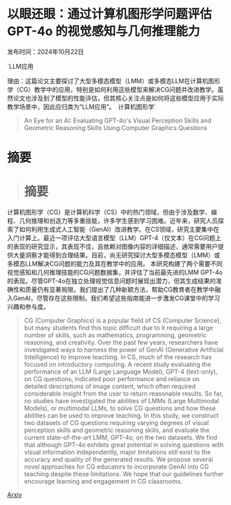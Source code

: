 # 以眼还眼：通过计算机图形学问题评估 GPT-4o 的视觉感知与几何推理能力

发布时间：2024年10月22日

`LLM应用

理由：这篇论文主要探讨了大型多模态模型（LMM）或多模态LLM在计算机图形学（CG）教学中的应用，特别是如何利用这些模型来解决CG问题并改进教学。虽然论文也涉及到了模型的性能评估，但其核心关注点是如何将这些模型应用于实际教学场景中，因此应归类为“LLM应用”。` `计算机图形学`

> An Eye for an AI: Evaluating GPT-4o's Visual Perception Skills and Geometric Reasoning Skills Using Computer Graphics Questions

# 摘要

> # 摘要
计算机图形学（CG）是计算机科学（CS）中的热门领域，但由于涉及数学、编程、几何推理和创造力等多重技能，许多学生感到学习困难。近年来，研究人员探索了如何利用生成式人工智能（GenAI）改进教学。在CS领域，研究主要集中在入门计算上。最近一项评估大型语言模型（LLM）GPT-4（仅文本）在CG问题上的表现的研究显示，其表现不佳，且依赖对图像内容的详细描述，通常需要用户提供大量洞察才能得到合理结果。目前，尚无研究探讨大型多模态模型（LMM）或多模态LLM解决CG问题的能力及其在教学中的应用。
本研究构建了两个需要不同视觉感知和几何推理技能的CG问题数据集，并评估了当前最先进的LMM GPT-4o的表现。尽管GPT-4o在独立处理视觉信息问题时展现出潜力，但其生成结果的准确性和质量仍有显著局限。我们提出了几种新颖方法，帮助CG教育者在教学中融入GenAI，尽管存在这些限制。我们希望这些指南能进一步激发CG课堂中的学习兴趣和参与度。

> CG (Computer Graphics) is a popular field of CS (Computer Science), but many students find this topic difficult due to it requiring a large number of skills, such as mathematics, programming, geometric reasoning, and creativity. Over the past few years, researchers have investigated ways to harness the power of GenAI (Generative Artificial Intelligence) to improve teaching. In CS, much of the research has focused on introductory computing. A recent study evaluating the performance of an LLM (Large Language Model), GPT-4 (text-only), on CG questions, indicated poor performance and reliance on detailed descriptions of image content, which often required considerable insight from the user to return reasonable results. So far, no studies have investigated the abilities of LMMs (Large Multimodal Models), or multimodal LLMs, to solve CG questions and how these abilities can be used to improve teaching.
  In this study, we construct two datasets of CG questions requiring varying degrees of visual perception skills and geometric reasoning skills, and evaluate the current state-of-the-art LMM, GPT-4o, on the two datasets. We find that although GPT-4o exhibits great potential in solving questions with visual information independently, major limitations still exist to the accuracy and quality of the generated results. We propose several novel approaches for CG educators to incorporate GenAI into CG teaching despite these limitations. We hope that our guidelines further encourage learning and engagement in CG classrooms.

[Arxiv](https://arxiv.org/abs/2410.16991)